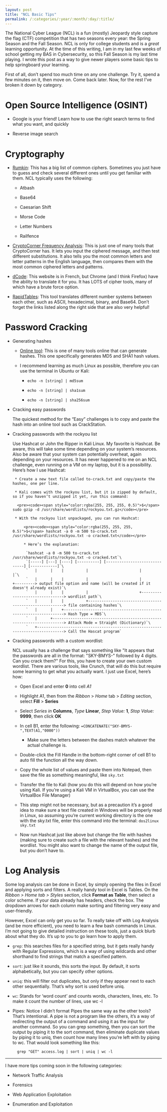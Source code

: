 ```yaml
---
layout: post
title: "NCL Basic Tips"
permalink: /:categories/:year/:month/:day/:title/
---
```


The National Cyber League (NCL) is a fun (mostly) Jeopardy style capture the flag (CTF) competition that has two seasons every year: the Spring Season and the Fall Season. NCL is only for college students and is a _great_ learning opportunity. At the time of this writing, I am in my last few weeks of school getting my BAS in Cybersecurity, so this Fall Season is my last time playing. I wrote this post as a way to give newer players some basic tips to help springboard your learning.

First of all, don’t spend too much time on any one challenge. Try it, spend a few minutes on it, then move on. Come back later. Now, for the rest I've broken it down by category.

# Open Source Intelligence (OSINT)

* Google is your friend! Learn how to use the right search terms to find what you want, and quickly

* Reverse image search

# Cryptography

* [Rumkin](http://rumkin.com/tools/cipher/): This has a big list of common ciphers. Sometimes you just have to guess and check several different ones until you get familiar with them. NCL typically uses the following:
    * Atbash
    
    * Base64

    * Caesarian Shift

    * Morse Code

    * Letter Numbers

    * Railfence

* [CryptoCorner Frequency Analysis](https://crypto.interactive-maths.com/frequency-analysis-breaking-the-code.html): This is just one of many tools that CryptoCorner has. It lets you input the ciphered message, and then test different substitutions. It also tells you the most common letters and letter patterns in the English language, then compares them with the most common ciphered letters and patterns.

* [dCode](https://www.dcode.fr/): This website is in French, but Chrome (and I think Firefox) have the ability to translate it for you. It has LOTS of cipher tools, many of which have a brute force option.

* [RapidTables](https://www.dcode.fr/): This tool translates different number systems between each other, such as ASCII, hexadecimal, binary, and Base64. Don’t forget the links listed along the right side that are also very helpful!

# Password Cracking

* Generating hashes

    * [Online tool](https://www.md5hashgenerator.com/): This is one of many tools online that can generate hashes. This one specifically generates MD5 and SHA1 hash values.

    * I recommend learning as much Linux as possible, therefore you can use the terminal in Ubuntu or Kali:

        * `echo -n [string] | md5sum`

        * `echo -n [string] | sha1sum`

        * `echo -n [string] | sha256sum`

* Cracking easy passwords

    The quickest method for the “Easy” challenges is to copy and paste the hash into an online tool such as CrackStation.

* Cracking passwords with the rockyou list

    Use Hashcat or John the Ripper in Kali Linux. My favorite is Hashcat. Be aware, this will take some time depending on your system’s resources. Also be aware that your system can potentially overheat, again depending on your resources. It has never happened to me on an NCL challenge, even running on a VM on my laptop, but it is a possibility. Here’s how I use Hashcat:

       * Create a new text file called to-crack.txt and copy/paste the hashes, one per line.

       * Kali comes with the rockyou list, but it is zipped by default, so if you haven’t unzipped it yet, run this command:
       
        <pre><code><span style="color:rgba(255, 255, 255, 0.5)">$</span> sudo gzip -d /usr/share/wordlists/rockyou.txt.gz</code></pre>

       * With the rockyou list unpackaged, you can run Hashcat:
        
           <pre><code><span style="color:rgba(255, 255, 255, 0.5)">$</span> hashcat -a 0 -m 500 to-crack.txt /usr/share/wordlists/rockyou.txt -o cracked.txt</code></pre>

           * Here’s the explanation:

            `hashcat -a 0 -m 500 to-crack.txt /usr/share/wordlists/rockyou.txt -o cracked.txt`\
            `[-----] [---] [----] [----------] [------------------------------] [------------]`\
            `   |      |    |          |                       |                      |`\
            `   |      |    |          |                       |                      +---------> output file option and name (will be created if it doesn't already exist)`\
            `   |      |    |          |                       +--------------------------------> wordlist path`\
            `   |      |    |          +--------------------------------------------------------> file containing hashes`\
            `   |      |    +-------------------------------------------------------------------> Hash Type = MD5`\
            `   |      +------------------------------------------------------------------------> Attack Mode = Straight (Dictionary)`\
            `   +-------------------------------------------------------------------------------> Call the Hascat program`
 
* Cracking passwords with a custom wordlist:

    NCL usually has a challenge that says something like "It appears that the passwords are all in the format: "SKY-BMYS-" followed by 4 digits. Can you crack them?" For this, you have to create your own custom wordlist. There are various tools, like Crunch, that will do this but require some learning to get what you actually want. I just use Excel, here’s how:

    * Open Excel and enter **0** into cell _A1_

    * Highlight A1, then from the _Ribbon_ > _Home_ tab > _Editing_ section, select **Fill** > **Series**

    * Select _Series in_ **Columns**, _Type_ **Linear**, _Step Value:_ **1**, _Stop Value:_ **9999**, then click **OK**

    * In cell B1, enter the following: `=CONCATENATE("SKY-BMYS-",TEXT(A1,"0000"))`

        * Make sure the letters between the dashes match whatever the actual challenge is.

    * Double-click the Fill Handle in the bottom-right corner of cell B1 to auto fill the function all the way down.

    * Copy the whole list of values and paste them into Notepad, then save the file as something meaningful, like `sky.txt`

    * Transfer the file to Kali (how you do this will depend on how you’re using Kali. If you’re using a Kali VM in VirtualBox, you can use the VirtualBox File Manager)

    * This step might not be necessary, but as a precaution it’s a good idea to make sure a text file created in Windows will be properly read in Linux, so assuming you’re current working directory is the one with the sky.txt file, enter this command into the terminal: `dos2linux sky.txt`

    * Now run Hashcat just like above but change the file with hashes (making sure to create such a file with the relevant hashes) and the wordlist. You might also want to change the name of the output file, but you don’t have to.

# Log Analysis

Some log analysis can be done in Excel, by simply opening the files in Excel and applying sorts and filters. A really handy tool in Excel is Tables. On the _Ribbon > Home tab > Styles_ section, click **Format as Table**, then select a color scheme. If your data already has headers, check the box. The dropdown arrows for each column make sorting and filtering very easy and user-friendly.

However, Excel can only get you so far. To really take off with Log Analysis (and be more efficient), you need to learn a few bash commands in Linux. I’m not going to give detailed instruction on these tools, just a quick blurb about what they do. It’s up to you to go learn how to apply them.

* `grep`: this searches files for a specified string, but it gets really handy with Regular Expressions, which is a way of using wildcards and other shorthand to find strings that match a specified pattern.

* `sort`: just like it sounds, this sorts the input. By default, it sorts alphabetically, but you can specify other options.

* `uniq`: this will filter out duplicates, but only if they appear next to each other sequentially. That’s why sort is used before uniq.

* `wc`: Stands for ‘word count’ and counts words, characters, lines, etc. To make it count the number of lines, use wc -l

* Pipes: Notice I didn’t format Pipes the same way as the other tools? That’s intentional. A pipe is not a program like the others, it’s a way of redirecting the output of a command and using it as the input for another command. So you can grep something, then you can sort the output by piping it to the sort command, then eliminate duplicate values by piping it to uniq, then count how many lines you’re left with by piping to wc. That would look something like this:

    <pre><code><span style="color:rgba(255, 255, 255, 0.5)">$</span> grep "GET" access.log | sort | uniq | wc -l</code></pre>

* * *

I have more tips coming soon in the following categories:

* Network Traffic Analysis

* Forensics

* Web Application Exploitation

* Enumeration and Exploitation

